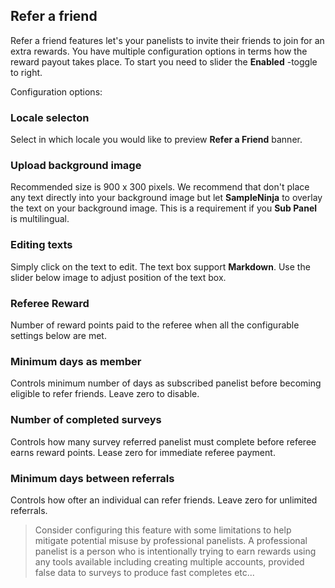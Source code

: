 ## Refer a friend

Refer a friend features let's your panelists to invite their friends to join for an extra rewards. You have multiple configuration options in terms how the reward payout takes place. To start you need to slider the **Enabled** -toggle to right.

Configuration options:

### Locale selecton
Select in which locale you would like to preview **Refer a Friend** banner.

### Upload background image
Recommended size is 900 x 300 pixels. We recommend that don't place any text directly into your background image but let **SampleNinja** to overlay the text on your background image. This is a requirement if you **Sub Panel** is multilingual.

### Editing texts
Simply click on the text to edit. The text box support **Markdown**. Use the slider below image to adjust position of the text box.

### Referee Reward
Number of reward points paid to the referee when all the configurable settings below are met.

### Minimum days as member
Controls minimum number of days as subscribed panelist before becoming eligible to refer friends. Leave zero to disable.

### Number of completed surveys
Controls how many survey referred panelist must complete before referee earns reward points. Lease zero for immediate referee payment.

### Minimum days between referrals
Controls how ofter an individual can refer friends. Leave zero for unlimited referrals.

> Consider configuring this feature with some limitations to help mitigate potential misuse by professional panelists. A professional panelist is a person who is intentionally trying to earn rewards using any tools available including creating multiple accounts, provided false data to surveys to produce fast completes etc... 
